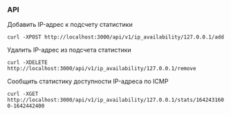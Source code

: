 ### API

Добавить IP-адрес к подсчету статистики

`curl -XPOST http://localhost:3000/api/v1/ip_availability/127.0.0.1/add`

Удалить IP-адрес из подсчета статистики

`curl -XDELETE http://localhost:3000/api/v1/ip_availability/127.0.0.1/remove`

Сообщить статистику доступности IP-адреса по ICMP

`curl -XGET http://localhost:3000/api/v1/ip_availability/127.0.0.1/stats/1642431600-1642442400`
